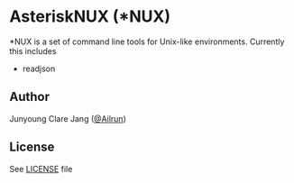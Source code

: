 # AsteriskNUX (*NUX)

*NUX is a set of command line tools for Unix-like environments.
Currently this includes

- readjson

## Author
Junyoung Clare Jang ([@Ailrun])

## License
See [LICENSE] file

[@Ailrun]: https://github.com/Ailrun
[LICENSE]: https://github.com/Ailrun/asterisknux/blob/master/LICENSE
